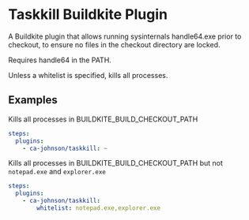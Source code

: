 # Taskkill Buildkite Plugin

A Buildkite plugin that allows running sysinternals handle64.exe prior to checkout, to ensure no files in the checkout directory are locked.

Requires handle64 in the PATH.

Unless a whitelist is specified, kills all processes.

## Examples

Kills all processes in BUILDKITE_BUILD_CHECKOUT_PATH

```yaml
steps:
  plugins:
    - ca-johnson/taskkill: ~
```

Kills all processes in BUILDKITE_BUILD_CHECKOUT_PATH but not `notepad.exe` and `explorer.exe`

```yaml
steps:
  plugins:
    - ca-johnson/taskkill:
        whitelist: notepad.exe,explorer.exe
```
